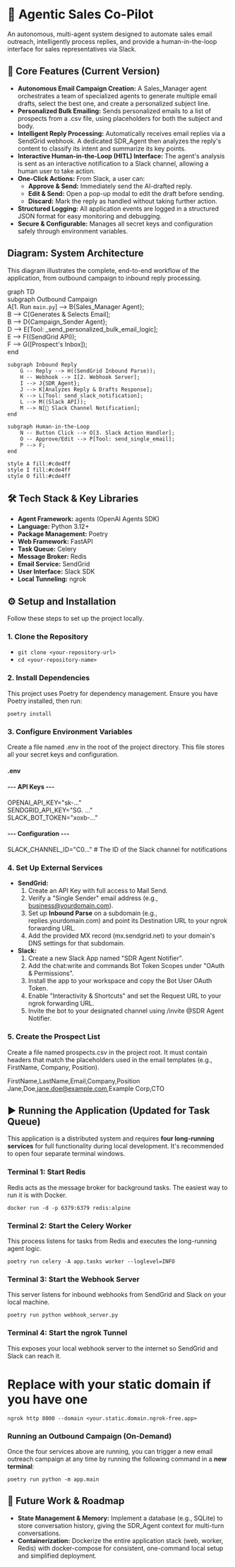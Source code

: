 # **🤖 Agentic Sales Co-Pilot**

An autonomous, multi-agent system designed to automate sales email outreach, intelligently process replies, and provide a human-in-the-loop interface for sales representatives via Slack.

## **🚀 Core Features (Current Version)**

* **Autonomous Email Campaign Creation:** A Sales_Manager agent orchestrates a team of specialized agents to generate multiple email drafts, select the best one, and create a personalized subject line.  
* **Personalized Bulk Emailing:** Sends personalized emails to a list of prospects from a .csv file, using placeholders for both the subject and body.  
* **Intelligent Reply Processing:** Automatically receives email replies via a SendGrid webhook. A dedicated SDR_Agent then analyzes the reply's content to classify its intent and summarize its key points.  
* **Interactive Human-in-the-Loop (HITL) Interface:** The agent's analysis is sent as an interactive notification to a Slack channel, allowing a human user to take action.  
* **One-Click Actions:** From Slack, a user can:  
  * **Approve & Send:** Immediately send the AI-drafted reply.  
  * **Edit & Send:** Open a pop-up modal to edit the draft before sending.  
  * **Discard:** Mark the reply as handled without taking further action.  
* **Structured Logging:** All application events are logged in a structured JSON format for easy monitoring and debugging.  
* **Secure & Configurable:** Manages all secret keys and configuration safely through environment variables.

## **Diagram: System Architecture**

This diagram illustrates the complete, end-to-end workflow of the application, from outbound campaign to inbound reply processing.

graph TD  
    subgraph Outbound Campaign  
        A[1. Run `main.py`] --> B{Sales_Manager Agent};  
        B --> C[Generates & Selects Email];  
        B --> D{Campaign_Sender Agent};  
        D --> E[Tool: _send_personalized_bulk_email_logic];  
        E --> F((SendGrid API));  
        F --> G([Prospect's Inbox]);  
    end

    subgraph Inbound Reply  
        G -- Reply --> H((SendGrid Inbound Parse));  
        H -- Webhook --> I[2. Webhook Server];  
        I --> J{SDR_Agent};  
        J --> K[Analyzes Reply & Drafts Response];  
        K --> L[Tool: send_slack_notification];  
        L --> M((Slack API));  
        M --> N[📱 Slack Channel Notification];  
    end

    subgraph Human-in-the-Loop  
        N -- Button Click --> O[3. Slack Action Handler];  
        O -- Approve/Edit --> P[Tool: send_single_email];  
        P --> F;  
    end

    style A fill:#cde4ff  
    style I fill:#cde4ff  
    style O fill:#cde4ff

## **🛠️ Tech Stack & Key Libraries**

* **Agent Framework:** agents (OpenAI Agents SDK)  
* **Language:** Python 3.12+  
* **Package Management:** Poetry  
* **Web Framework:** FastAPI  
* **Task Queue:** Celery  
* **Message Broker:** Redis  
* **Email Service:** SendGrid  
* **User Interface:** Slack SDK  
* **Local Tunneling:** ngrok

## **⚙️ Setup and Installation**

Follow these steps to set up the project locally.

### **1. Clone the Repository**

- `git clone <your-repository-url>`
- `cd <your-repository-name>`

### **2. Install Dependencies**

This project uses Poetry for dependency management. Ensure you have Poetry installed, then run:

`poetry install`

### **3. Configure Environment Variables**

Create a file named .env in the root of the project directory. This file stores all your secret keys and configuration.

#### .env

#### --- API Keys ---  
OPENAI_API_KEY="sk-..."  
SENDGRID_API_KEY="SG. ..."  
SLACK_BOT_TOKEN="xoxb-..."

#### --- Configuration ---  
SLACK_CHANNEL_ID="C0..." # The ID of the Slack channel for notifications

### **4. Set Up External Services**

* **SendGrid:**  
  1. Create an API Key with full access to Mail Send.  
  2. Verify a "Single Sender" email address (e.g., business@yourdomain.com).  
  3. Set up **Inbound Parse** on a subdomain (e.g., replies.yourdomain.com) and point its Destination URL to your ngrok forwarding URL.  
  4. Add the provided MX record (mx.sendgrid.net) to your domain's DNS settings for that subdomain.  
* **Slack:**  
  1. Create a new Slack App named "SDR Agent Notifier".  
  2. Add the chat:write and commands Bot Token Scopes under "OAuth & Permissions".  
  3. Install the app to your workspace and copy the Bot User OAuth Token.  
  4. Enable "Interactivity & Shortcuts" and set the Request URL to your ngrok forwarding URL.  
  5. Invite the bot to your designated channel using /invite @SDR Agent Notifier.

### **5. Create the Prospect List**

Create a file named prospects.csv in the project root. It must contain headers that match the placeholders used in the email templates (e.g., FirstName, Company, Position).

FirstName,LastName,Email,Company,Position  
Jane,Doe,jane.doe@example.com,Example Corp,CTO

## **▶️ Running the Application (Updated for Task Queue)**

This application is a distributed system and requires **four long-running services** for full functionality during local development. It's recommended to open four separate terminal windows.

### **Terminal 1: Start Redis**

Redis acts as the message broker for background tasks. The easiest way to run it is with Docker.

`docker run -d -p 6379:6379 redis:alpine`

### **Terminal 2: Start the Celery Worker**

This process listens for tasks from Redis and executes the long-running agent logic.

`poetry run celery -A app.tasks worker --loglevel=INFO`

### **Terminal 3: Start the Webhook Server**

This server listens for inbound webhooks from SendGrid and Slack on your local machine.

`poetry run python webhook_server.py`

### **Terminal 4: Start the ngrok Tunnel**

This exposes your local webhook server to the internet so SendGrid and Slack can reach it.

# Replace with your static domain if you have one  
`ngrok http 8000 --domain <your.static.domain.ngrok-free.app>`

### **Running an Outbound Campaign (On-Demand)**

Once the four services above are running, you can trigger a new email outreach campaign at any time by running the following command in a **new terminal**:

`poetry run python -m app.main`

## **🔮 Future Work & Roadmap**

* **State Management & Memory:** Implement a database (e.g., SQLite) to store conversation history, giving the SDR_Agent context for multi-turn conversations.  
* **Containerization:** Dockerize the entire application stack (web, worker, Redis) with docker-compose for consistent, one-command local setup and simplified deployment.
